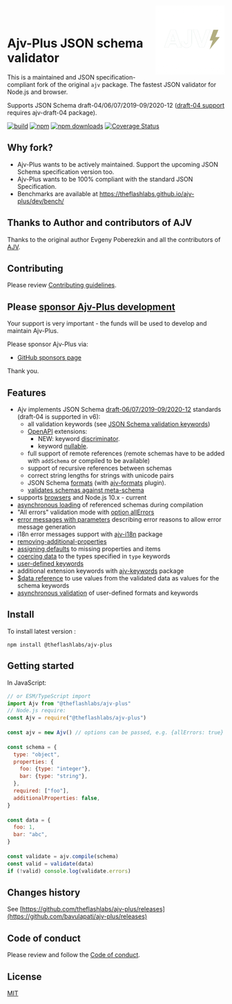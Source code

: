 <img align="right" alt="Ajv-Plus logo" width="160" src="./docs/.vuepress/public/img/ajv-plus.png">

&nbsp;

# Ajv-Plus JSON schema validator

This is a maintained and JSON specification-compliant fork of the original `ajv` package.
The fastest JSON validator for Node.js and browser.

Supports JSON Schema draft-04/06/07/2019-09/2020-12 ([draft-04 support](https://ajv.js.org/json-schema.html#draft-04) requires ajv-draft-04 package).

[![build](https://github.com/theflashlabs/ajv-plus/actions/workflows/build.yml/badge.svg)](https://github.com/theflashlabs/ajv-plus/actions?query=workflow%3Abuild)
[![npm](https://img.shields.io/npm/v/@theflashlabs/ajv-plus.svg)](https://www.npmjs.com/package/@theflashlabs/ajv-plus)
[![npm downloads](https://img.shields.io/npm/dm/@theflashlabs/ajv-plus.svg)](https://www.npmjs.com/package/@theflashlabs/ajv-plus)
[![Coverage Status](https://coveralls.io/repos/github/theflashlabs/ajv-plus/badge.svg?branch=main)](https://coveralls.io/github/theflashlabs/ajv-plus?branch=main)

## Why fork?

- Ajv-Plus wants to be actively maintained. Support the upcoming JSON Schema specification version too.
- Ajv-Plus wants to be 100% compliant with the standard JSON Specification.
- Benchmarks are available at https://theflashlabs.github.io/ajv-plus/dev/bench/

## Thanks to Author and contributors of AJV

Thanks to the original author Evgeny Poberezkin and all the contributors of [AJV](https://github.com/ajv-validator/ajv).

## Contributing

Please review [Contributing guidelines](./CONTRIBUTING.md).

## <a name="sponsors"></a>Please [sponsor Ajv-Plus development](https://github.com/sponsors/bavulapati)

Your support is very important - the funds will be used to develop and maintain Ajv-Plus.

Please sponsor Ajv-Plus via:

- [GitHub sponsors page](https://github.com/sponsors/bavulapati)

Thank you.

## Features

- Ajv implements JSON Schema [draft-06/07/2019-09/2020-12](http://json-schema.org/) standards (draft-04 is supported in v6):
  - all validation keywords (see [JSON Schema validation keywords](https://ajv.js.org/json-schema.html))
  - [OpenAPI](https://github.com/OAI/OpenAPI-Specification/blob/master/versions/3.0.3.md) extensions:
    - NEW: keyword [discriminator](https://ajv.js.org/json-schema.html#discriminator).
    - keyword [nullable](https://ajv.js.org/json-schema.html#nullable).
  - full support of remote references (remote schemas have to be added with `addSchema` or compiled to be available)
  - support of recursive references between schemas
  - correct string lengths for strings with unicode pairs
  - JSON Schema [formats](https://ajv.js.org/guide/formats.html) (with [ajv-formats](https://github.com/ajv-validator/ajv-formats) plugin).
  - [validates schemas against meta-schema](https://ajv.js.org/api.html#api-validateschema)
- supports [browsers](https://ajv.js.org/guide/environments.html#browsers) and Node.js 10.x - current
- [asynchronous loading](https://ajv.js.org/guide/managing-schemas.html#asynchronous-schema-loading) of referenced schemas during compilation
- "All errors" validation mode with [option allErrors](https://ajv.js.org/options.html#allerrors)
- [error messages with parameters](https://ajv.js.org/api.html#validation-errors) describing error reasons to allow error message generation
- i18n error messages support with [ajv-i18n](https://github.com/ajv-validator/ajv-i18n) package
- [removing-additional-properties](https://ajv.js.org/guide/modifying-data.html#removing-additional-properties)
- [assigning defaults](https://ajv.js.org/guide/modifying-data.html#assigning-defaults) to missing properties and items
- [coercing data](https://ajv.js.org/guide/modifying-data.html#coercing-data-types) to the types specified in `type` keywords
- [user-defined keywords](https://ajv.js.org/guide/user-keywords.html)
- additional extension keywords with [ajv-keywords](https://github.com/ajv-validator/ajv-keywords) package
- [\$data reference](https://ajv.js.org/guide/combining-schemas.html#data-reference) to use values from the validated data as values for the schema keywords
- [asynchronous validation](https://ajv.js.org/guide/async-validation.html) of user-defined formats and keywords

## Install

To install latest version :

```
npm install @theflashlabs/ajv-plus
```

## <a name="usage"></a>Getting started

In JavaScript:

```javascript
// or ESM/TypeScript import
import Ajv from "@theflashlabs/ajv-plus"
// Node.js require:
const Ajv = require("@theflashlabs/ajv-plus")

const ajv = new Ajv() // options can be passed, e.g. {allErrors: true}

const schema = {
  type: "object",
  properties: {
    foo: {type: "integer"},
    bar: {type: "string"},
  },
  required: ["foo"],
  additionalProperties: false,
}

const data = {
  foo: 1,
  bar: "abc",
}

const validate = ajv.compile(schema)
const valid = validate(data)
if (!valid) console.log(validate.errors)
```

## Changes history

See [https://github.com/theflashlabs/ajv-plus/releases](https://github.com/bavulapati/ajv-plus/releases)

## Code of conduct

Please review and follow the [Code of conduct](./CODE_OF_CONDUCT.md).

## License

[MIT](./LICENSE)
